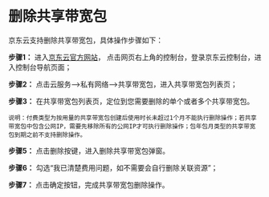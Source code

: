 # 删除共享带宽包

京东云支持删除共享带宽包，具体操作步骤如下：

**步骤1：** 进入[京东云官方网站](https://www.jdcloud.com/)， 点击网页右上角的控制台，登录京东云控制台，进入控制台导航页面；

**步骤2：** 点击云服务-->私有网络-->共享带宽包，进入共享带宽包列表页；

**步骤3：** 在共享带宽包列表页，定位到您需要删除的单个或者多个共享带宽包。
```
说明：付费类型为按用量的共享带宽包创建后使用时长未超过1个月不能执行删除操作；若共享带宽包中包含公网IP，需要先移除所有的公网IP才可执行删除操作；包年包月类型的共享带宽包到期之前不支持删除操作。
```
**步骤5：** 点击删除按键，进入删除共享带宽包弹窗。

**步骤6：** 勾选“我已清楚费用问题，如不需要会自行删除关联资源”；

**步骤7：** 点击确定按钮，完成共享带宽包删除操作。

